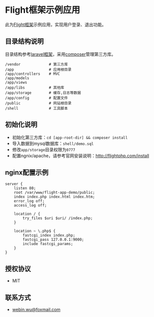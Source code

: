 Flight框架示例应用
==================

此为[Flight框架](http://flightphp.com/)示例应用，实现用户登录、退出功能。

## 目录结构说明

目录结构参考[laravel框架](http://laravel.com)，采用[composer](https://getcomposer.org/)管理第三方库。

```
/vendor             # 第三方库
/app                # 应用根目录
/app/controllers    # MVC
/app/models
/app/views
/app/libs           # 其他库
/app/storage        # 缓存,日志等数据
/app/config         # 配置文件
/public             # 网站根目录
/shell              # 工具脚本
```

## 初始化说明

* 初始化第三方库：`cd [app-root-dir] && composer install`
* 导入数据到mysql数据库：`shell/demo.sql`
* 修改`app/storage`目录权限为`0777`
* 配置ngnix/apache，请参考官网安装说明：<http://flightphp.com/install>

## nginx配置示例

```
server {
    listen 80;
    root /var/www/flight-app-demo/public;
    index index.php index.html index.htm;
    error_log off;
    access_log off;

    location / {
        try_files $uri $uri/ /index.php;
    }

    location ~ \.php$ {
        fastcgi_index index.php;
        fastcgi_pass 127.0.0.1:9000;
        include fastcgi_params;
    }
}
```

## 授权协议

* MIT

## 联系方式

* <webin.wu@foxmail.com>

